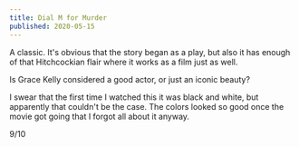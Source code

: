 ```yaml
---
title: Dial M for Murder
published: 2020-05-15
---
```


A classic. It's obvious that the story began as a play, but also it has enough of that Hitchcockian flair where it works as a film just as well.

Is Grace Kelly considered a good actor, or just an iconic beauty?

I swear that the first time I watched this it was black and white, but apparently that couldn't be the case. The colors looked so good once the movie got going that I forgot all about it anyway.

9/10
